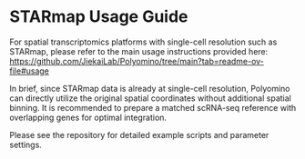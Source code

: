 # STARmap Usage Guide

For spatial transcriptomics platforms with single-cell resolution such as STARmap, please refer to the main usage instructions provided here:  
https://github.com/JiekaiLab/Polyomino/tree/main?tab=readme-ov-file#usage

In brief, since STARmap data is already at single-cell resolution, Polyomino can directly utilize the original spatial coordinates without additional spatial binning. It is recommended to prepare a matched scRNA-seq reference with overlapping genes for optimal integration.

Please see the repository for detailed example scripts and parameter settings.